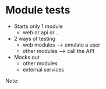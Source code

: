# Module tests

* Starts only 1 module
   * web or api or...
* 2 ways of testing
   * web modules --> emulate a user
   * other modules --> call the API
* Mocks out
   * other modules
   * external services

Note:
